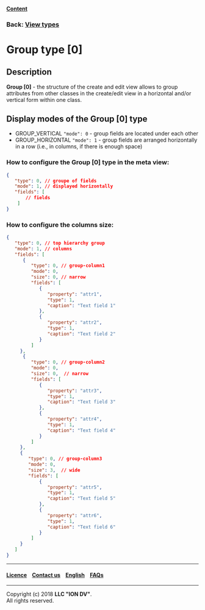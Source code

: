 #### [Content](/docs/en/index.md)

### Back: [View types](/docs/en/2_system_description/metadata_structure/meta_view/view_types.md)

# Group type [0] 

## Description

**Group [0]** - the structure of the create and edit view allows to group attributes from other classes in the create/edit view in a horizontal and/or vertical form within one class. 

## Display modes of the Group [0] type

* GROUP_VERTICAL `"mode": 0` - group fields are located under each other 
* GROUP_HORIZONTAL `"mode": 1` - group fields are arranged horizontally in a row (i.e., in columns, if there is enough space) 

### How to configure the Group [0] type in the meta view:

```json
{
   "type": 0, // groupe of fields
   "mode": 1, // displayed horizontally
   "fields": [
       // fields
    ]
}
```

### How to configure the columns size:

```json
{
   "type": 0, // top hierarchy group
   "mode": 1, // columns
   "fields": [
      {
         "type": 0, // group-column1
         "mode": 0,
         "size": 0, // narrow
         "fields": [
            {
               "property": "attr1",
               "type": 1,
               "caption": "Text field 1"
            },
            {
               "property": "attr2",
               "type": 1,
               "caption": "Text field 2"
            }
         ]
     },
      {
         "type": 0, // group-column2
         "mode": 0,
         "size": 0,  // narrow
         "fields": [
            {
               "property": "attr3",
               "type": 1,
               "caption": "Text field 3"
            },
            {
               "property": "attr4",
               "type": 1,
               "caption": "Text field 4"
            }
         ]
     },
     {
        "type": 0, // group-column3
        "mode": 0,
        "size": 3,  // wide
        "fields": [
            {
               "property": "attr5",
               "type": 1,
               "caption": "Text field 5"
            },
            {
               "property": "attr6",
               "type": 1,
               "caption": "Text field 6"
            }
         ]
     }
   ]
}
```

--------------------------------------------------------------------------  


 #### [Licence](/LICENSE) &ensp;  [Contact us](https://iondv.com) &ensp;  [English](/docs/en/2_system_description/metadata_structure/meta_view/type_group.md)   &ensp; [FAQs](/faqs.md)   <div><img src="https://mc.iondv.com/watch/local/docs/framework" style="position:absolute; left:-9999px;" height=1 width=1 alt="iondv metrics"></div>       



--------------------------------------------------------------------------  

Copyright (c) 2018 **LLC "ION DV"**.   
All rights reserved. 
